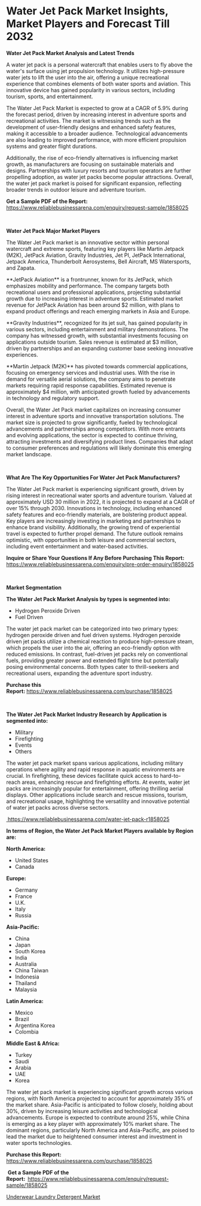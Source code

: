 <p><h1>Water Jet Pack Market Insights, Market Players and Forecast Till 2032</h1></p><p><strong>Water Jet Pack Market Analysis and Latest Trends</strong></p>
<p><p>A water jet pack is a personal watercraft that enables users to fly above the water's surface using jet propulsion technology. It utilizes high-pressure water jets to lift the user into the air, offering a unique recreational experience that combines elements of both water sports and aviation. This innovative device has gained popularity in various sectors, including tourism, sports, and entertainment.</p><p>The Water Jet Pack Market is expected to grow at a CAGR of 5.9% during the forecast period, driven by increasing interest in adventure sports and recreational activities. The market is witnessing trends such as the development of user-friendly designs and enhanced safety features, making it accessible to a broader audience. Technological advancements are also leading to improved performance, with more efficient propulsion systems and greater flight durations.</p><p>Additionally, the rise of eco-friendly alternatives is influencing market growth, as manufacturers are focusing on sustainable materials and designs. Partnerships with luxury resorts and tourism operators are further propelling adoption, as water jet packs become popular attractions. Overall, the water jet pack market is poised for significant expansion, reflecting broader trends in outdoor leisure and adventure tourism.</p></p>
<p><strong>Get a Sample PDF of the Report:&nbsp;</strong> <a href="https://www.reliablebusinessarena.com/enquiry/request-sample/1858025?utm_campaign=2217&utm_medium=2&utm_source=Github&utm_content=ia&utm_term=05042025&utm_id=water-jet-pack">https://www.reliablebusinessarena.com/enquiry/request-sample/1858025</a></p>
<p>&nbsp;</p>
<p><strong>Water Jet Pack Major Market Players</strong></p>
<p><p>The Water Jet Pack market is an innovative sector within personal watercraft and extreme sports, featuring key players like Martin Jetpack (M2K), JetPack Aviation, Gravity Industries, Jet PI, JetPack International, Jetpack America, Thunderbolt Aerosystems, Bell Aircraft, MS Watersports, and Zapata.</p><p>**JetPack Aviation** is a frontrunner, known for its JetPack, which emphasizes mobility and performance. The company targets both recreational users and professional applications, projecting substantial growth due to increasing interest in adventure sports. Estimated market revenue for JetPack Aviation has been around $2 million, with plans to expand product offerings and reach emerging markets in Asia and Europe.</p><p>**Gravity Industries**, recognized for its jet suit, has gained popularity in various sectors, including entertainment and military demonstrations. The company has witnessed growth, with substantial investments focusing on applications outside tourism. Sales revenue is estimated at $3 million, driven by partnerships and an expanding customer base seeking innovative experiences.</p><p>**Martin Jetpack (M2K)** has pivoted towards commercial applications, focusing on emergency services and industrial uses. With the rise in demand for versatile aerial solutions, the company aims to penetrate markets requiring rapid response capabilities. Estimated revenue is approximately $4 million, with anticipated growth fueled by advancements in technology and regulatory support.</p><p>Overall, the Water Jet Pack market capitalizes on increasing consumer interest in adventure sports and innovative transportation solutions. The market size is projected to grow significantly, fueled by technological advancements and partnerships among competitors. With more entrants and evolving applications, the sector is expected to continue thriving, attracting investments and diversifying product lines. Companies that adapt to consumer preferences and regulations will likely dominate this emerging market landscape.</p></p>
<p>&nbsp;</p>
<p><strong>What Are The Key Opportunities For Water Jet Pack Manufacturers?</strong></p>
<p><p>The Water Jet Pack market is experiencing significant growth, driven by rising interest in recreational water sports and adventure tourism. Valued at approximately USD 30 million in 2022, it is projected to expand at a CAGR of over 15% through 2030. Innovations in technology, including enhanced safety features and eco-friendly materials, are bolstering product appeal. Key players are increasingly investing in marketing and partnerships to enhance brand visibility. Additionally, the growing trend of experiential travel is expected to further propel demand. The future outlook remains optimistic, with opportunities in both leisure and commercial sectors, including event entertainment and water-based activities.</p></p>
<p><strong>Inquire or Share Your Questions If Any Before Purchasing This Report:</strong> <a href="https://www.reliablebusinessarena.com/enquiry/pre-order-enquiry/1858025?utm_campaign=2217&utm_medium=2&utm_source=Github&utm_content=ia&utm_term=05042025&utm_id=water-jet-pack">https://www.reliablebusinessarena.com/enquiry/pre-order-enquiry/1858025</a></p>
<p>&nbsp;</p>
<p><strong>Market Segmentation</strong></p>
<p><strong>The Water Jet Pack Market Analysis by types is segmented into:</strong></p>
<p><ul><li>Hydrogen Peroxide Driven</li><li>Fuel Driven</li></ul></p>
<p><p>The water jet pack market can be categorized into two primary types: hydrogen peroxide driven and fuel driven systems. Hydrogen peroxide driven jet packs utilize a chemical reaction to produce high-pressure steam, which propels the user into the air, offering an eco-friendly option with reduced emissions. In contrast, fuel-driven jet packs rely on conventional fuels, providing greater power and extended flight time but potentially posing environmental concerns. Both types cater to thrill-seekers and recreational users, expanding the adventure sport industry.</p></p>
<p><strong>Purchase this Report:&nbsp;</strong><a href="https://www.reliablebusinessarena.com/purchase/1858025?utm_campaign=2217&utm_medium=2&utm_source=Github&utm_content=ia&utm_term=05042025&utm_id=water-jet-pack">https://www.reliablebusinessarena.com/purchase/1858025</a></p>
<p>&nbsp;</p>
<p><strong>The Water Jet Pack Market Industry Research by Application is segmented into:</strong></p>
<p><ul><li>Military</li><li>Firefighting</li><li>Events</li><li>Others</li></ul></p>
<p><p>The water jet pack market spans various applications, including military operations where agility and rapid response in aquatic environments are crucial. In firefighting, these devices facilitate quick access to hard-to-reach areas, enhancing rescue and firefighting efforts. At events, water jet packs are increasingly popular for entertainment, offering thrilling aerial displays. Other applications include search and rescue missions, tourism, and recreational usage, highlighting the versatility and innovative potential of water jet packs across diverse sectors.</p></p>
<p><a href="https://www.reliablebusinessarena.com/water-jet-pack-r1858025?utm_campaign=2217&utm_medium=2&utm_source=Github&utm_content=ia&utm_term=05042025&utm_id=water-jet-pack">&nbsp;https://www.reliablebusinessarena.com/water-jet-pack-r1858025</a></p>
<p><strong>In terms of Region, the Water Jet Pack Market Players available by Region are:</strong></p>
<p>
    <p> <strong> North America: </strong>
        <ul>
            <li>United States</li>
            <li>Canada</li>
        </ul>
        </p> 
    <p> <strong> Europe: </strong>
        <ul>
            <li>Germany</li>
            <li>France</li>
            <li>U.K.</li>
            <li>Italy</li>
            <li>Russia</li>
        </ul>
        </p> 
    <p> <strong> Asia-Pacific: </strong>
        <ul>
            <li>China</li>
            <li>Japan</li>
            <li>South Korea</li>
            <li>India</li>
            <li>Australia</li>
            <li>China Taiwan</li>
            <li>Indonesia</li>
            <li>Thailand</li>
            <li>Malaysia</li>
        </ul>
        </p> 
    <p> <strong> Latin America: </strong>
        <ul>
            <li>Mexico</li>
            <li>Brazil</li>
            <li>Argentina Korea</li>
            <li>Colombia</li>
        </ul>
        </p> 
    <p> <strong> Middle East & Africa: </strong>
        <ul>
            <li>Turkey</li>
            <li>Saudi</li>
            <li>Arabia</li>
            <li>UAE</li>
            <li>Korea</li>
        </ul>
    </p>
    </p>
<p><p>The water jet pack market is experiencing significant growth across various regions, with North America projected to account for approximately 35% of the market share. Asia-Pacific is anticipated to follow closely, holding about 30%, driven by increasing leisure activities and technological advancements. Europe is expected to contribute around 25%, while China is emerging as a key player with approximately 10% market share. The dominant regions, particularly North America and Asia-Pacific, are poised to lead the market due to heightened consumer interest and investment in water sports technologies.</p></p>
<p><strong>Purchase this Report: </strong><a href="https://www.reliablebusinessarena.com/purchase/1858025?utm_campaign=2217&utm_medium=2&utm_source=Github&utm_content=ia&utm_term=05042025&utm_id=water-jet-pack">https://www.reliablebusinessarena.com/purchase/1858025</a></p>
<p>&nbsp;<strong>Get a Sample PDF of the Report:&nbsp;&nbsp;</strong><a href="https://www.reliablebusinessarena.com/enquiry/request-sample/1858025?utm_campaign=2217&utm_medium=2&utm_source=Github&utm_content=ia&utm_term=05042025&utm_id=water-jet-pack">https://www.reliablebusinessarena.com/enquiry/request-sample/1858025</a></p>
<p><strong></strong></p>
<p><p><a href="https://github.com/gukenneth26571/Market-Research-Report-List-1/blob/main/underwear-laundry-detergent-market.md?utm_campaign=2217&utm_medium=2&utm_source=Github&utm_content=ia&utm_term=05042025&utm_id=water-jet-pack">Underwear Laundry Detergent Market</a></p></p>